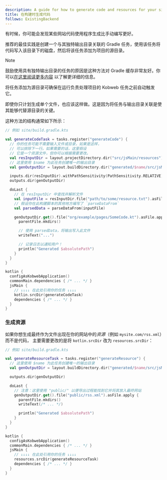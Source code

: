 ```yaml
---
description: A guide for how to generate code and resources for your site from your build script.
title: 在构建时生成代码
follows: ExistingBackend
---
```


有时候，你可能会发现某些网站代码使用程序生成比手动编写更好。

推荐的最佳实践是创建一个与其独特输出目录关联的 Gradle 任务，使用该任务将代码写入该目录下的磁盘，然后将该任务添加为项目的源目录。

> [!NOTE]
> 鼓励使用具有独特输出目录的任务的原因是这种方法对 Gradle 缓存非常友好。你可以[在这里阅读更多内容](https://docs.gradle.org/current/userguide/build_cache_concepts.html#concepts_overlapping_outputs)
> 以了解更详细的信息。
>
> 将任务添加为源目录可确保在运行负责处理项目的 Kobweb 任务之前自动触发它。

即使你只计划生成单个文件，也应该这样做。这是因为将任务与输出目录关联是使其能够代替源目录的关键。

这种方法的结构通常如下所示：

```kotlin
// 例如 site/build.gradle.kts

val generateCodeTask = tasks.register("generateCode") {
  // 你的任务可能不需要输入文件或目录，如果是这样，
  // 可以排除下一行。如果需要的话，这里假设
  // 它是一个资源文件，但你可以根据需要更改。
  val resInputDir = layout.projectDirectory.dir("src/jsMain/resources")
  // 这里使用 $name 为此任务创建唯一的输出目录
  val genOutputDir = layout.buildDirectory.dir("generated/$name/src/jsMain/kotlin")

  inputs.dir(resInputDir).withPathSensitivity(PathSensitivity.RELATIVE)
  outputs.dir(genOutputDir)

  doLast {
    // 在 resInputDir 中查找并解析文件
    val inputFile = resInputDir.file("path/to/some/resource.txt").asFile
    // 假设你在此构建脚本的其他地方编写了 `parseDataFrom`
    val parsedData = parseDataFrom(inputFile) 

    genOutputDir.get().file("org/example/pages/SomeCode.kt").asFile.apply {
      parentFile.mkdirs()

      // 使用 parsedData，将输出写入此文件
      writeText("...")

      // 记录日志以通知用户！
      println("Generated $absolutePath")
    }
  }
}

kotlin {
  configAsKobwebApplication()
  commonMain.dependencies { /* ... */ }
  jsMain { 
    // ↓↓↓↓ 在此处引用你的任务 ↓↓↓↓ 
    kotlin.srcDir(generateCodeTask) 
    dependencies { /* ... */ }
  }
}
```

### 生成资源

如果你想生成最终作为文件出现在你的网站中的*资源*（例如 `mysite.com/rss.xml`）而不是代码，
主要需要更改的是将 `kotlin.srcDir` 改为 `resources.srcDir`：

```kotlin
// 例如 site/build.gradle.kts

val generateResourceTask = tasks.register("generateResource") {
  // 这里使用 $name 为此任务创建唯一的输出目录
  val genOutputDir = layout.buildDirectory.dir("generated/$name/src/jsMain/resources")

  outputs.dir(genOutputDir)

  doLast {
    // 注意：这里使用 "public/" 以便导出过程能找到它并将其放入最终网站
    genOutputDir.get().file("public/rss.xml").asFile.apply {
      parentFile.mkdirs()
      writeText(/* ... */)

      println("Generated $absolutePath")
    }
  }
}

kotlin {
  configAsKobwebApplication()
  commonMain.dependencies { /* ... */ }
  jsMain {
    // ↓↓↓↓ 在此处引用你的任务 ↓↓↓↓ 
    resources.srcDir(generateResourceTask)
    dependencies { /* ... */ }
  }
}
```

